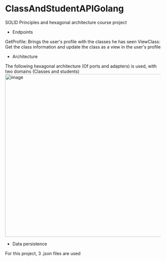 # ClassAndStudentAPIGolang

SOLID Principles and hexagonal architecture course project

* Endpoints

GetProfile: Brings the user's profile with the classes he has seen
ViewClass: Get the class information and update the class as a view in the user's profile

* Architecture

The following hexagonal architecture (Of ports and adapters) is used, with two domains (Classes and students)
  <img width="525" alt="image" src="https://github.com/julianVelandia/ClassAndStudentAPIGolang/assets/52173621/3871b530-2a1f-4829-a1b6-f966bcc6e6bf">

* Data persistence

For this project, 3 .json files are used

